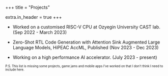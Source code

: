 +++
title = "Projects"

extra.in_header = true
+++


- Worked on a customised RISC-V CPU at Ozyegin University CAST lab. (Sep 2022 - March 2023)

- Zero-Shot RTL Code Generation with Attention Sink Augmented Large Language Models, HiPEAC AccML, Published (Nov 2023 - Dec 2023)

- Working on a high performance AI accelerator. (July 2023 - present)


<sub><sup>P.S. This list is missing some projects, game jams and mobile apps I've worked on that I don't think I need to include here.</sup></sub>
